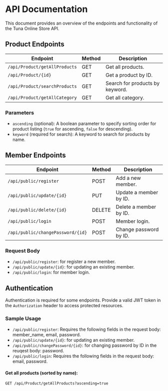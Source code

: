 # API Documentation

This document provides an overview of the endpoints and functionality of the Tuna Online Store API.

## Product Endpoints

| Endpoint                     | Method | Description                     |
| ---------------------------- | ------ |---------------------------------|
| `/api/Product/getAllProducts`| GET    | Get all products.               |
| `/api/Product/{id}`          | GET    | Get a product by ID.            |
| `/api/Product/searchProducts` | GET    | Search for products by keyword. |
| `/api/Product/getAllCategory` | GET    | Get all category.               |

 
### Parameters

- `ascending` (optional): A boolean parameter to specify sorting order for product listing (`true` for ascending, `false` for descending).
- `keyword` (required for search): A keyword to search for products by name.
## Member Endpoints

| Endpoint                      | Method | Description            |
| ------------------------------ | ------ |------------------------|
| `/api/public/register`         | POST   | Add a new member.      |
| `/api/public/update/{id}`      | PUT    | Update a member by ID. |
| `/api/public/delete/{id}`      | DELETE | Delete a member by ID. |
| `/api/public/login`            | POST   | Member login.          |
| `/api/public/changePassword/{id}`            | POST   | Change password by ID. |

### Request Body

- `/api/public/register`:  for register a new member.
- `/api/public/update/{id}`:  for updating an existing member.
- `/api/public/login`:  for member login.

## Authentication

Authentication is required for some endpoints. Provide a valid JWT token in the `Authorization` header to access protected resources.

### Sample Usage
- `/api/public/register`:  Requires the following fields in the request body: member_name, email, password.
- `/api/public/update/{id}`:  for updating an existing member.
- `/api/public/changePassword/{id}`: for changing password by ID in the reuqest body: password.
- `/api/public/login`:  Requires the following fields in the request body: email, password.
#### Get all products (sorted by name):

```http
GET /api/Product/getAllProducts?ascending=true
